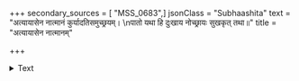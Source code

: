 +++
secondary_sources = [ "MSS_0683",]
jsonClass = "Subhaashita"
text = "अत्यायासेन नात्मानं कुर्यादतिसमुच्छ्रयम्।  \nपातो यथा हि दुःखाय नोच्छ्रायः सुखकृत् तथा॥"
title = "अत्यायासेन नात्मानम्"

+++

<details><summary>Text</summary>

अत्यायासेन नात्मानं कुर्यादतिसमुच्छ्रयम्।  
पातो यथा हि दुःखाय नोच्छ्रायः सुखकृत् तथा॥
</details>
